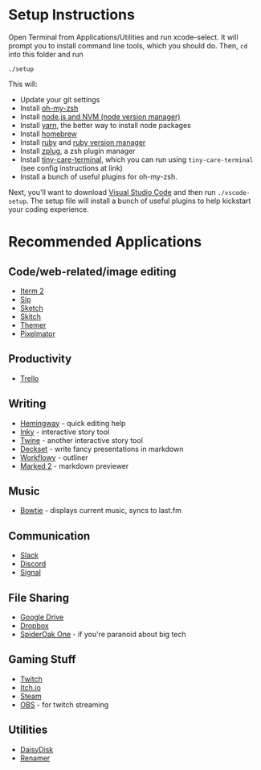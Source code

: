 # Setup Instructions

Open Terminal from Applications/Utilities and run xcode-select. It will prompt you to install command line tools, which you should do. Then, `cd` into this folder and run

`./setup`

This will:

* Update your git settings
* Install [oh-my-zsh](https://ohmyz.sh/)
* Install [node.js and NVM (node version manager)](https://nodejs.org/en/)
* Install [yarn](https://yarnpkg.com), the better way to install node packages
* Install [homebrew](https://brew.sh/)
* Install [ruby](https://www.ruby-lang.org/en/) and [ruby version manager](https://rvm.io/)
* Install [zplug](https://github.com/zplug/zplug), a zsh plugin manager
* Install [tiny-care-terminal](https://github.com/notwaldorf/tiny-care-terminal), which you can run using `tiny-care-terminal` (see config instructions at link)
* Install a bunch of useful plugins for oh-my-zsh.

Next, you'll want to download [Visual Studio Code](https://code.visualstudio.com/) and then run `./vscode-setup`. The setup file will install a bunch of useful plugins to help kickstart your coding experience.

# Recommended Applications

## Code/web-related/image editing

* [Iterm 2](https://iterm2.com/)
* [Sip](https://sipapp.io/)
* [Sketch](https://www.sketchapp.com/)
* [Skitch](https://evernote.com/products/skitch)
* [Themer](https://github.com/mjswensen/themer-gui/releases/tag/v0.18.0)
* [Pixelmator](https://www.pixelmator.com/mac/)

## Productivity

* [Trello](https://trello.com/platforms)

## Writing

* [Hemingway](http://www.hemingwayapp.com/) - quick editing help
* [Inky](https://github.com/inkle/inky/releases/latest) - interactive story tool
* [Twine](https://twinery.org/) - another interactive story tool
* [Deckset](https://www.deckset.com/) - write fancy presentations in markdown
* [Workflowy](https://workflowy.com/) - outliner
* [Marked 2](http://marked2app.com/) - markdown previewer

## Music

* [Bowtie](http://bowtieapp.com/) - displays current music, syncs to last.fm

## Communication

* [Slack](https://slack.com/)
* [Discord](https://discordapp.com/)
* [Signal](https://www.signal.org/)

## File Sharing

* [Google Drive](https://www.google.com/drive/download/)
* [Dropbox](https://www.dropbox.com/downloading)
* [SpiderOak One](https://spideroak.com/one/) - if you're paranoid about big tech

## Gaming Stuff

* [Twitch](https://app.twitch.tv/)
* [Itch.io](https://itch.io/app)
* [Steam](https://store.steampowered.com/about/)
* [OBS](https://obsproject.com/) - for twitch streaming

## Utilities

* [DaisyDisk](https://daisydiskapp.com/)
* [Renamer](https://renamer.com/)